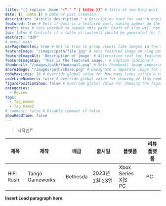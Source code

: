 ```yaml
---
title: "{{ replace .Name "-" " " | title }}" # Title of the blog post.
date: {{ .Date }} # Date of post creation.
description: "Article description." # Description used for search engine.
featured: true # Sets if post is a featured post, making appear on the home page side bar.
draft: true # Sets whether to render this page. Draft of true will not be rendered.
toc: false # Controls if a table of contents should be generated for first-level links automatically.
abstract: "초록"
# menu: main
usePageBundles: true # Set to true to group assets like images in the same folder as this post.
featureImage: "/images/path/file.jpg" # Sets featured image on blog post.
featureImageAlt: 'Description of image' # Alternative text for featured image.
featureImageCap: 'This is the featured image.' # Caption (optional).
thumbnail: "/images/path/thumbnail.png" # Sets thumbnail image appearing inside card on homepage.
shareImage: "/images/path/share.png" # Designate a separate image for social media sharing.
codeMaxLines: 10 # Override global value for how many lines within a code block before auto-collapsing.
codeLineNumbers: false # Override global value for showing of line numbers within code block.
figurePositionShow: false # Override global value for showing the figure label.
categories:
  - Review
tags:
  - Tag_name1
  - Tag_name2
# comment: false # Disable comment if false.
showReadTime: false
---
```

> 시작멘트

| 제목      | 제작            | 배급     | 출시일          | 플랫폼                   | 리뷰플랫폼 |
| --------- | --------------- | -------- | --------------- | ------------------------ | ---------- |
| HiFi Rush | Tango Gameworks | Bethesda | 2023년 1월 23일 | Xbox Series X\|S <br> PC | PC         |

**Insert Lead paragraph here.**
